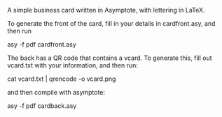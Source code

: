 A simple business card written in Asymptote, with lettering in LaTeX.

To generate the front of the card, fill in your details in
cardfront.asy, and then run

asy -f pdf cardfront.asy

The back has a QR code that contains a vcard.  To generate this, fill
out vcard.txt with your information, and then run:

cat vcard.txt | qrencode -o vcard.png

and then compile with asymptote:

asy -f pdf cardback.asy
